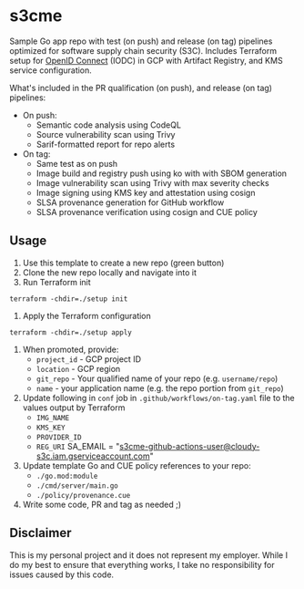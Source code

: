 # s3cme

Sample Go app repo with test (on push) and release (on tag) pipelines optimized for software supply chain security (S3C). Includes Terraform setup for [OpenID Connect](https://openid.net/connect/) (IODC) in GCP with Artifact Registry, and KMS service configuration.

What's included in the PR qualification (on push), and release (on tag) pipelines:

* On push:
  * Semantic code analysis using CodeQL
  * Source vulnerability scan using Trivy
  * Sarif-formatted report for repo alerts
* On tag:
  * Same test as on push
  * Image build and registry push using ko with with SBOM generation 
  * Image vulnerability scan using Trivy with max severity checks
  * Image signing using KMS key and attestation using cosign
  * SLSA provenance generation for GitHub workflow
  * SLSA provenance verification using cosign and CUE policy

## Usage 

1. Use this template to create a new repo (green button)
1. Clone the new repo locally and navigate into it
1. Run Terraform init
```shell
terraform -chdir=./setup init
```
1. Apply the Terraform configuration
```shell
terraform -chdir=./setup apply
```
1. When promoted, provide:
   * `project_id` - GCP project ID
   * `location` - GCP region
   * `git_repo` - Your qualified name of your repo (e.g. `username/repo`)
   * `name` - your application name (e.g. the repo portion from `git_repo`)
1. Update following in `conf` job in `.github/workflows/on-tag.yaml` file to the values output by Terraform
   * `IMG_NAME`
   * `KMS_KEY`
   * `PROVIDER_ID`
   * `REG_URI`
SA_EMAIL = "s3cme-github-actions-user@cloudy-s3c.iam.gserviceaccount.com"
1. Update template Go and CUE policy references to your repo:
   * `./go.mod:module`
   * `./cmd/server/main.go`
   * `./policy/provenance.cue`
1. Write some code, PR and tag as needed ;) 

## Disclaimer

This is my personal project and it does not represent my employer. While I do my best to ensure that everything works, I take no responsibility for issues caused by this code.
